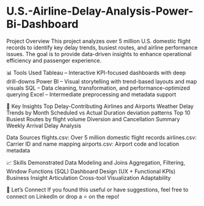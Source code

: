 # U.S.-Airline-Delay-Analysis-Power-Bi-Dashboard

Project Overview This project analyzes over 5 million U.S. domestic flight records to identify key delay trends, busiest routes, and airline performance issues. The goal is to provide data-driven insights to enhance operational efficiency and passenger experience.

📊 Tools Used Tableau – Interactive KPI-focused dashboards with deep drill-downs Power BI – Visual storytelling with trend-based layouts and map visuals SQL – Data cleaning, transformation, and performance-optimized querying Excel – Intermediate preprocessing and metadata support

🧠 Key Insights 
Top Delay-Contributing Airlines and Airports
Weather Delay Trends by Month 
Scheduled vs Actual Duration 
deviation patterns 
Top 10 Busiest Routes by flight volume 
Diversion and Cancellation Summary 
Weekly Arrival Delay Analysis

Data Sources flights.csv: Over 5 million domestic flight records
airlines.csv: Carrier ID and name mapping
airports.csv: Airport code and location metadata

📈 Skills Demonstrated Data Modeling and Joins Aggregation, Filtering, Window Functions (SQL) Dashboard Design (UX + Functional KPIs) Business Insight Articulation Cross-tool Visualization Adaptability

🤝 Let’s Connect If you found this useful or have suggestions, feel free to connect on LinkedIn or drop a ⭐️ on the repo!
